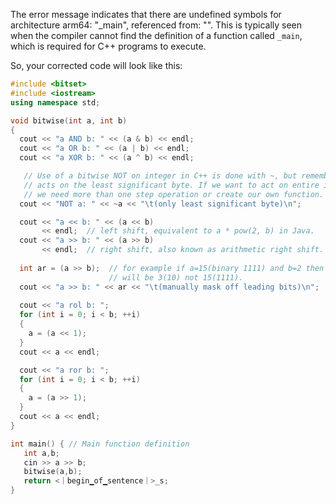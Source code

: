 The error message indicates that there are undefined symbols for architecture arm64: "_main", referenced from: "<initial-undefines>". This is typically seen when the compiler cannot find the definition of a function called `_main`, which is required for C++ programs to execute.

So, your corrected code will look like this:

```cpp
#include <bitset>
#include <iostream>
using namespace std;

void bitwise(int a, int b) 
{
  cout << "a AND b: " << (a & b) << endl;
  cout << "a OR b: " << (a | b) << endl;
  cout << "a XOR b: " << (a ^ b) << endl;

   // Use of a bitwise NOT on integer in C++ is done with ~, but remember it only
   // acts on the least significant byte. If we want to act on entire ints then
   // we need more than one step operation or create our own function.
  cout << "NOT a: " << ~a << "\t(only least significant byte)\n";

  cout << "a << b: " << (a << b)
       << endl;  // left shift, equivalent to a * pow(2, b) in Java.
  cout << "a >> b: " << (a >> b)
       << endl;  // right shift, also known as arithmetic right shift.
  
  int ar = (a >> b);  // for example if a=15(binary 1111) and b=2 then output
                      // will be 3(10) not 15(1111).
  cout << "a >> b: " << ar << "\t(manually mask off leading bits)\n";
  
  cout << "a rol b: ";
  for (int i = 0; i < b; ++i) 
  {
    a = (a << 1);  
  }
  cout << a << endl;

  cout << "a ror b: ";
  for (int i = 0; i < b; ++i) 
  {
    a = (a >> 1); 
  }
  cout << a << endl;
}

int main() { // Main function definition
   int a,b;
   cin >> a >> b;
   bitwise(a,b);
   return <｜begin▁of▁sentence｜>_s;
}
```

